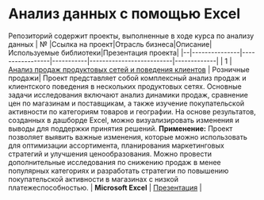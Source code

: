 # Анализ данных с помощью Excel
Репозиторий содержит проекты, выполненные в ходе курса по анализу данных
| №  |Ссылка на проект|Отрасль бизнеса|Описание| Используемые библиотеки|Презентация проекта|
|--|---------------|-----------------|-----------|--------------------------|-------------|
| 1  | [Анализ продаж продуктовых сетей и поведения клиентов](https://github.com/Elena-Kos/Portfolio_Excel/blob/2ead0c00d39f19eb313e53865c79ce4e535c2de9/%D0%94%D0%B0%D1%88%D0%B1%D0%BE%D1%80%D0%B4%20%D0%B2%20Excel.xlsx) | Розничные продажи| Проект представляет собой комплексный анализ продаж и клиентского поведения в нескольких продуктовых сетях. Основные задачи исследования включают анализ динамики продаж, сравнение цен по магазинам и поставщикам, а также изучение покупательской активности по категориям товаров и географии. На основе результатов, созданных в дашборде Excel, можно визуализировать изменения и выводы для поддержки принятия решений.  **Применение:** Проект позволяет выявить важные изменения, которые можно использовать для оптимизации ассортимента, планирования маркетинговых стратегий и улучшения ценообразования. Можно провести дополнительные исследования по снижению продаж в менее популярных категориях и разработать стратегии по повышению покупательской активности в магазинах с низкой платежеспособностью. | **Microsoft Excel** | [Презентация](https://drive.google.com/file/d/1xtlKHpCwJ0PzKrIsLVy9eGojpQREyd-f/view?usp=share_link) |
